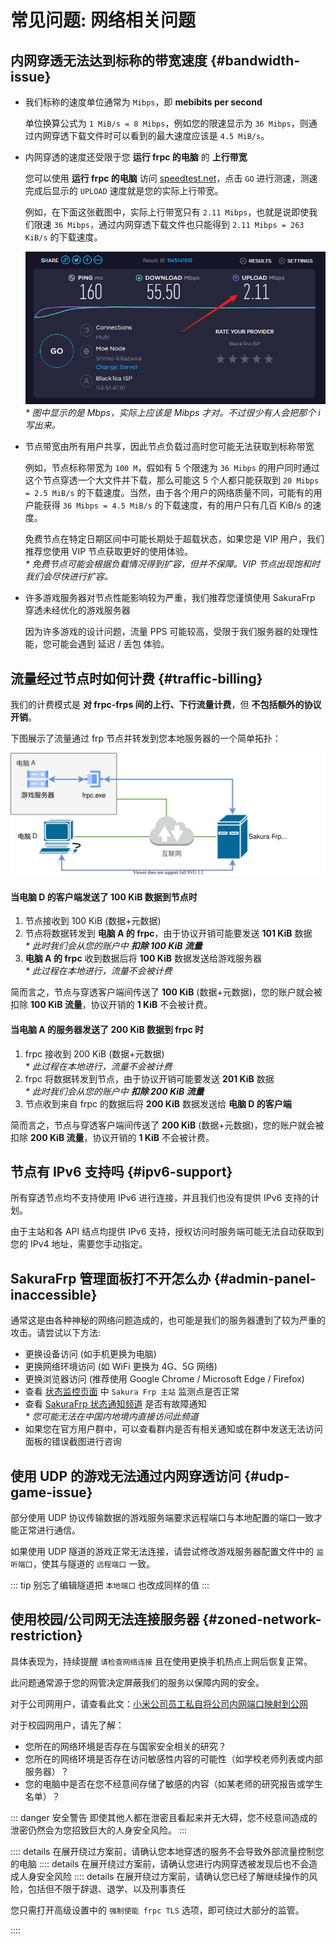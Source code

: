 # 常见问题: 网络相关问题

## 内网穿透无法达到标称的带宽速度 {#bandwidth-issue}

- 我们标称的速度单位通常为 `Mibps`，即 **mebibits per second**

   单位换算公式为 `1 MiB/s = 8 Mibps`，例如您的限速显示为 `36 Mibps`，则通过内网穿透下载文件时可以看到的最大速度应该是 `4.5 MiB/s`。

- 内网穿透的速度还受限于您 **运行 frpc 的电脑** 的 **上行带宽**

   您可以使用 **运行 frpc 的电脑** 访问 [speedtest.net](https://www.speedtest.net)，点击 `GO` 进行测速，测速完成后显示的 `UPLOAD` 速度就是您的实际上行带宽。

   例如，在下面这张截图中，实际上行带宽只有 `2.11 Mibps`，也就是说即使我们限速 `36 Mibps`，通过内网穿透下载文件也只能得到 `2.11 Mibps = 263 KiB/s` 的下载速度。

  ![](./_images/network-speedtest.png)  
  _* 图中显示的是 Mbps，实际上应该是 Mibps 才对。不过很少有人会把那个 i 写出来。_

- 节点带宽由所有用户共享，因此节点负载过高时您可能无法获取到标称带宽

   例如，节点标称带宽为 `100 M`，假如有 5 个限速为 `36 Mibps` 的用户同时通过这个节点穿透一个大文件并下载，那么可能这 5 个人都只能获取到 `20 Mibps = 2.5 MiB/s` 的下载速度。当然，由于各个用户的网络质量不同，可能有的用户能获得 `36 Mibps = 4.5 MiB/s` 的下载速度，有的用户只有几百 KiB/s 的速度。

   免费节点在特定日期区间中可能长期处于超载状态，如果您是 VIP 用户，我们推荐您使用 VIP 节点获取更好的使用体验。  
   _* 免费节点可能会根据负载情况得到扩容，但并不保障。VIP 节点出现饱和时我们会尽快进行扩容。_

- 许多游戏服务器对节点性能影响较为严重，我们推荐您谨慎使用 SakuraFrp 穿透未经优化的游戏服务器

   因为许多游戏的设计问题，流量 PPS 可能较高，受限于我们服务器的处理性能，您可能会遇到 延迟 / 丢包 体验。  

## 流量经过节点时如何计费 {#traffic-billing}

我们的计费模式是 **对 frpc-frps 间的上行、下行流量计费**，但 **不包括额外的协议开销**。

下图展示了流量通过 frp 节点并转发到您本地服务器的一个简单拓扑：

![](../_images/basics-5.svg)

#### 当电脑 D 的客户端发送了 100 KiB 数据到节点时

1. 节点接收到 100 KiB (数据+元数据)  
1. 节点将数据转发到 **电脑 A 的 frpc**，由于协议开销可能要发送 **101 KiB** 数据  
   _* 此时我们会从您的账户中 **扣除 100 KiB 流量**_
1. **电脑 A 的 frpc** 收到数据后将 **100 KiB** 数据发送给游戏服务器  
   _* 此过程在本地进行，流量不会被计费_

简而言之，节点与穿透客户端间传送了 **100 KiB** (数据+元数据)，您的账户就会被扣除 **100 KiB 流量**，协议开销的 **1 KiB** 不会被计费。

#### 当电脑 A 的服务器发送了 200 KiB 数据到 frpc 时

1. frpc 接收到 200 KiB (数据+元数据)  
   _* 此过程在本地进行，流量不会被计费_
1. frpc 将数据转发到节点，由于协议开销可能要发送 **201 KiB** 数据  
   _* 此时我们会从您的账户中 **扣除 200 KiB 流量**_
1. 节点收到来自 frpc 的数据后将 **200 KiB** 数据发送给 **电脑 D 的客户端**

简而言之，节点与穿透客户端间传送了 **200 KiB** (数据+元数据)，您的账户就会被扣除 **200 KiB 流量**，协议开销的 **1 KiB** 不会被计费。

## 节点有 IPv6 支持吗 {#ipv6-support}

所有穿透节点均不支持使用 IPv6 进行连接，并且我们也没有提供 IPv6 支持的计划。

由于主站和各 API 结点均提供 IPv6 支持，授权访问时服务端可能无法自动获取到您的 IPv4 地址，需要您手动指定。

## SakuraFrp 管理面板打不开怎么办 {#admin-panel-inaccessible}

通常这是由各种神秘的网络问题造成的，也可能是我们的服务器遭到了较为严重的攻击。请尝试以下方法:

- 更换设备访问 (如手机更换为电脑)
- 更换网络环境访问 (如 WiFi 更换为 4G、5G 网络)
- 更换浏览器访问 (推荐使用 Google Chrome / Microsoft Edge / Firefox)
- 查看 [状态监控页面](https://status.natfrp.com/) 中 `Sakura Frp 主站` 监测点是否正常
- 查看 [SakuraFrp 状态通知频道](https://t.me/natfrp_status) 是否有故障通知  
  _* 您可能无法在中国内地境内直接访问此频道_
- 如果您在官方用户群中，可以查看群内是否有相关通知或在群中发送无法访问面板的错误截图进行咨询

## 使用 UDP 的游戏无法通过内网穿透访问 {#udp-game-issue}

部分使用 UDP 协议传输数据的游戏服务端要求远程端口与本地配置的端口一致才能正常进行通信。

如果使用 UDP 隧道的游戏正常无法连接，请尝试修改游戏服务器配置文件中的 `监听端口`，使其与隧道的 `远程端口` 一致。

::: tip
别忘了编辑隧道把 `本地端口` 也改成同样的值
:::

## 使用校园/公司网无法连接服务器 {#zoned-network-restriction}

具体表现为，持续提醒 `请检查网络连接` 且在使用更换手机热点上网后恢复正常。

此问题通常源于您的网管决定屏蔽我们的服务以保障内网的安全。

对于公司网用户，请查看此文：[小米公司员工私自将公司内网端口映射到公网](https://www.v2ex.com/t/726197)

对于校园网用户，请先了解：

- 您所在的网络环境是否存在与国家安全相关的研究？
- 您所在的网络环境是否存在访问敏感性内容的可能性（如学校老师列表或内部服务器）？
- 您的电脑中是否在您不经意间存储了敏感的内容（如某老师的研究报告或学生名单）？

::: danger 安全警告
即使其他人都在泄密且看起来并无大碍，您不经意间造成的泄密仍然会为您招致巨大的人身安全风险。
:::

:::: details 在展开绕过方案前，请确认您本地穿透的服务不会导致外部流量控制您的电脑
:::: details 在展开绕过方案前，请确认您进行内网穿透被发现后也不会造成人身安全风险
:::: details 在展开绕过方案前，请确认您已经了解继续操作的风险，包括但不限于辞退、退学、以及刑事责任

您只需打开高级设置中的 `强制使能 frpc TLS` 选项，即可绕过大部分的监管。

::::
